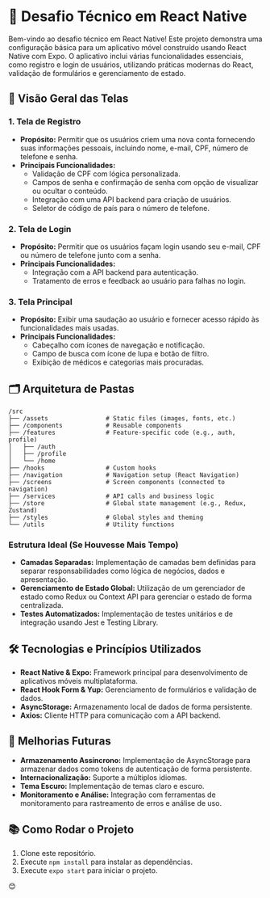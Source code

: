 # 🚀 Desafio Técnico em React Native

Bem-vindo ao desafio técnico em React Native! Este projeto demonstra uma configuração básica para um aplicativo móvel construído usando React Native com Expo. O aplicativo inclui várias funcionalidades essenciais, como registro e login de usuários, utilizando práticas modernas do React, validação de formulários e gerenciamento de estado.

## 📱 Visão Geral das Telas

### 1. **Tela de Registro**
   - **Propósito:** Permitir que os usuários criem uma nova conta fornecendo suas informações pessoais, incluindo nome, e-mail, CPF, número de telefone e senha.
   - **Principais Funcionalidades:**
     - Validação de CPF com lógica personalizada.
     - Campos de senha e confirmação de senha com opção de visualizar ou ocultar o conteúdo.
     - Integração com uma API backend para criação de usuários.
     - Seletor de código de país para o número de telefone.

### 2. **Tela de Login**
   - **Propósito:** Permitir que os usuários façam login usando seu e-mail, CPF ou número de telefone junto com a senha.
   - **Principais Funcionalidades:**
     - Integração com a API backend para autenticação.
     - Tratamento de erros e feedback ao usuário para falhas no login.

### 3. **Tela Principal**
   - **Propósito:** Exibir uma saudação ao usuário e fornecer acesso rápido às funcionalidades mais usadas.
   - **Principais Funcionalidades:**
     - Cabeçalho com ícones de navegação e notificação.
     - Campo de busca com ícone de lupa e botão de filtro.
     - Exibição de médicos e categorias mais procuradas.

## 🗂️ Arquitetura de Pastas

```plaintext
/src
├── /assets                # Static files (images, fonts, etc.)
├── /components            # Reusable components
├── /features              # Feature-specific code (e.g., auth, profile)
│   ├── /auth
│   ├── /profile
│   └── /home
├── /hooks                 # Custom hooks
├── /navigation            # Navigation setup (React Navigation)
├── /screens               # Screen components (connected to navigation)
├── /services              # API calls and business logic
├── /store                 # Global state management (e.g., Redux, Zustand)
├── /styles                # Global styles and theming
└── /utils                 # Utility functions
```

### Estrutura Ideal (Se Houvesse Mais Tempo)
- **Camadas Separadas:** Implementação de camadas bem definidas para separar responsabilidades como lógica de negócios, dados e apresentação.
- **Gerenciamento de Estado Global:** Utilização de um gerenciador de estado como Redux ou Context API para gerenciar o estado de forma centralizada.
- **Testes Automatizados:** Implementação de testes unitários e de integração usando Jest e Testing Library.

## 🛠️ Tecnologias e Princípios Utilizados

- **React Native & Expo:** Framework principal para desenvolvimento de aplicativos móveis multiplataforma.
- **React Hook Form & Yup:** Gerenciamento de formulários e validação de dados.
- **AsyncStorage:** Armazenamento local de dados de forma persistente.
- **Axios:** Cliente HTTP para comunicação com a API backend.

## 🔮 Melhorias Futuras

- **Armazenamento Assíncrono:** Implementação de AsyncStorage para armazenar dados como tokens de autenticação de forma persistente.
- **Internacionalização:** Suporte a múltiplos idiomas.
- **Tema Escuro:** Implementação de temas claro e escuro.
- **Monitoramento e Análise:** Integração com ferramentas de monitoramento para rastreamento de erros e análise de uso.

## 📚 Como Rodar o Projeto

1. Clone este repositório.
2. Execute `npm install` para instalar as dependências.
3. Execute `expo start` para iniciar o projeto.

😊
